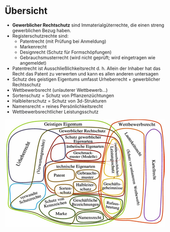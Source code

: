 # Übersicht

* **Gewerblicher Rechtschutz** sind Immaterialgüterrechte, die einen streng gewerblichen Bezug haben.
* Registerschutzrechte sind:
  * Patentrecht \(mit Prüfung bei Anmeldung\)
  * Markenrecht
  * Designrecht \(Schutz für Formschöpfungen\)
  * Gebrauchsmusterrecht \(wird nicht geprüft; wird eingetragen wie angemeldet\)
* Patentrecht ist Ausschließlichkeitsrecht d. h. Allein der Inhaber hat das Recht das Patent zu verwerten und kann es allen anderen untersagen
* Schutz des geistigen Eigentums umfasst Urheberrecht + gewerblicher Rechtsschutz
* Wettbewerbsrecht \(unlauterer Wettbewerb...\)
* Sortenschutz = Schutz von Pflanzenzüchtungen
* Halbleiterschutz = Schutz von 3d-Strukturen
* Namensrecht = reines Persönlichkeitsrecht
* Wettbewerbsrechtlicher Leistungsschutz

![\(Wikipedia; 2021\)](../../.gitbook/assets/ueberblick_rechtsschutz.jpg)

